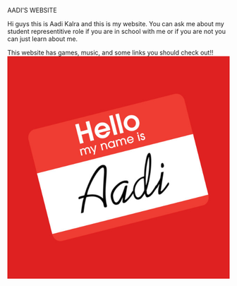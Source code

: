 AADI'S WEBSITE

Hi guys this is Aadi Kalra and this is my website. You can ask me about my student representitive role if you are in school with me or if you are not you can just learn about me.

This website has games, music, and some links you should check out!!
![alt text](logo.jpg "This is Aadi's jacket button")
